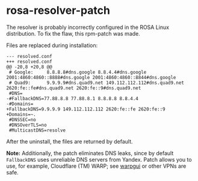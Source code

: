 # rosa-resolver-patch
The resolver is probably incorrectly configured in the ROSA Linux distribution. To fix the flaw, this rpm-patch was made.  
  
Files are replaced during installation:
```
--- resolved.conf
+++ resolved.conf
@@ -20,8 +20,8 @@
 # Google:     8.8.8.8#dns.google 8.8.4.4#dns.google 2001:4860:4860::8888#dns.google 2001:4860:4860::8844#dns.google
 # Quad9:      9.9.9.9#dns.quad9.net 149.112.112.112#dns.quad9.net 2620:fe::fe#dns.quad9.net 2620:fe::9#dns.quad9.net
 #DNS=
-#FallbackDNS=77.88.8.8 77.88.8.1 8.8.8.8 8.8.4.4
-#Domains=
+FallbackDNS=9.9.9.9 149.112.112.112 2620:fe::fe 2620:fe::9
+Domains=~.
 #DNSSEC=no
 #DNSOverTLS=no
 #MulticastDNS=resolve
```
After the uninstall, the files are returned by default.

**Note:** Additionally, the patch eliminates DNS leaks, since by default `FallbackDNS` uses unreliable DNS servers from Yandex. Patch allows you to use, for example, Cloudflare (TM) WARP; see [warpgui](https://github.com/AKotov-dev/warpgui) or other VPNs are safe.
